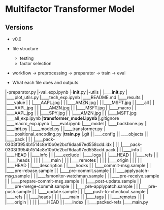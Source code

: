 # Multifactor Transformer Model
## Versions
- v0.0

- file structure
  - testing
  - factor selection
- workflow -> preprocessing -> preparator -> train -> eval
- What each file does and outputs


|-preparator.py
|-val_exp.ipynb
|-__init__.py
|-utils
| |______init__.py
| |____plot_utils.py
|____tech_exp.ipynb
|____README.md
|____results
| |____value
| | |____AAPL.jpg
| | |____AMZN.jpg
| | |____MSFT.jpg
| |____all
| | |____AAPL.jpg
| | |____AMZN.jpg
| | |____MSFT.jpg
| |____macro
| | |____AAPL.jpg
| | |____SPY.jpg
| | |____AMZN.jpg
| | |____MSFT.jpg
|____all_exp.ipynb
|____transformer_model.ipynb
|____.gitignore
|____macro_exp.ipynb
|____eval.ipynb
|____model
| |____backbone.py
| |______init__.py
| |____model.py
| |____transformer.py
| |____positional_encoding.py
|____train.py
|____.git
| |____config
| |____objects
| | |____pack
| | | |____pack-0303f3954b1514c8e10b0e2bcf6daa97ed558cdd.idx
| | | |____pack-0303f3954b1514c8e10b0e2bcf6daa97ed558cdd.pack
| | |____info
| |____HEAD
| |____info
| | |____exclude
| |____logs
| | |____HEAD
| | |____refs
| | | |____heads
| | | | |____main
| | | |____remotes
| | | | |____origin
| | | | | |____HEAD
| |____description
| |____hooks
| | |____commit-msg.sample
| | |____pre-rebase.sample
| | |____pre-commit.sample
| | |____applypatch-msg.sample
| | |____fsmonitor-watchman.sample
| | |____pre-receive.sample
| | |____prepare-commit-msg.sample
| | |____post-update.sample
| | |____pre-merge-commit.sample
| | |____pre-applypatch.sample
| | |____pre-push.sample
| | |____update.sample
| | |____push-to-checkout.sample
| |____refs
| | |____heads
| | | |____main
| | |____tags
| | |____remotes
| | | |____origin
| | | | |____HEAD
| |____index
| |____packed-refs
|____main.py
